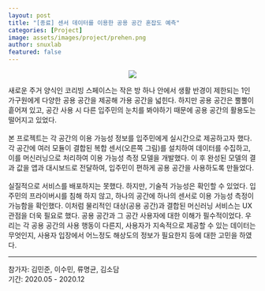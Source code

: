 ```yaml
---
layout: post
title: "[종료] 센서 데이터를 이용한 공용 공간 혼잡도 예측"
categories: [Project]
image: assets/images/project/prehen.png
author: snuxlab
featured: false
---
```


<p align="center">
<img src="{{site.baseurl}}/assets/images/project/prehen.png"></p>
<p>새로운 주거 양식인 코리빙 스페이스는 작은 방 하나 안에서 생활 반경이 제한되는 1인 가구원에게 다양한 공용 공간을 제공해 가용 공간을 넓힌다. 하지만 공용 공간은 뿔뿔이 흩어져 있고, 공간 사용 시 다른 입주민의 눈치를 봐야하기 때문에 공용 공간의 활용도는 떨어지고 있었다. 
<br><br>
본 프로젝트는 각 공간의 이용 가능성 정보를 입주민에게 실시간으로 제공하고자 했다. 각 공간에 여러 모듈이 결합된 복합 센서(오른쪽 그림)를 설치하여 데이터를 수집하고, 이를 머신러닝으로 처리하여 이용 가능성 측정 모델을 개발했다. 이 후 완성된 모델의 결과 값을 앱과 대시보드로 전달하여, 입주민이 편하게 공용 공간을 사용하도록 만들었다.
<br><br>
실질적으로 서비스를 배포하지는 못했다. 하지만, 기술적 가능성은 확인할 수 있었다. 입주민의 프라이버시를 침해 하지 않고, 하나의 공간에 하나의 센서로 이용 가능성 측정이 가능함을 확인했다. 이처럼 물리적인 대상(공용 공간)과 결합된 머신러닝 서비스는 UX 관점을 더욱 필요로 했다. 공용 공간과 그 공간 사용자에 대한 이해가 필수적이었다. 우리는 각 공용 공간의 사용 행동이 다른지, 사용자가 지속적으로 제공할 수 있는 데이터는 무엇인지, 사용자 입장에서 어느정도 해상도의 정보가 필요한지 등에 대한 고민을 하였다.</p>

<hr>
참가자: 김민준, 이수민, 류명균, 김소담<br>
기간: 2020.05 - 2020.12 <br>
